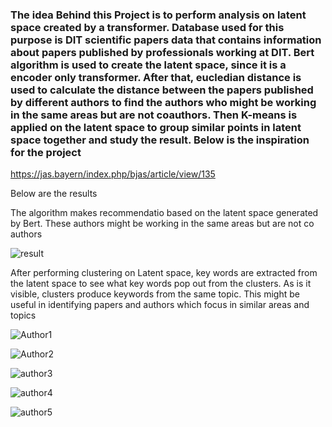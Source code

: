 ### The idea Behind this Project is to perform analysis on latent space created by a transformer. Database used for this purpose is DIT scientific papers data that contains information about papers published by professionals working at DIT. Bert algorithm is used to create the latent space, since it is a encoder only transformer. After that, eucledian distance is used to calculate the distance between the papers published by different authors to find the authors who might be working in the same areas but are not coauthors. Then K-means is applied on the latent space to group similar points in latent space together and study the result. Below is the inspiration for the project
https://jas.bayern/index.php/bjas/article/view/135


Below are the results 

The algorithm makes recommendatio based on the latent space generated by Bert. These authors might be working in the same areas but are not co authors

![result](https://github.com/user-attachments/assets/b851596d-82cc-4e18-ac57-e37fc24dc5a1)

After performing clustering on Latent space, key words are extracted from the latent space to see what key words pop out from the clusters. As is it visible, clusters produce keywords from the same topic. This might be useful in identifying papers and authors which focus in similar areas and topics

![Author1](https://github.com/user-attachments/assets/31855a22-4085-4afc-a6f3-b83962194455)

![Author2](https://github.com/user-attachments/assets/eb448836-1579-4b37-801b-0202e99e9307)

![author3](https://github.com/user-attachments/assets/e53db246-fe38-422d-9813-043c4ff4d370)

![author4](https://github.com/user-attachments/assets/f3215192-a901-445d-8ac2-bdf146f7cb65)

![author5](https://github.com/user-attachments/assets/cbff66f7-e02d-4aa0-9748-b898001a2e1e)





